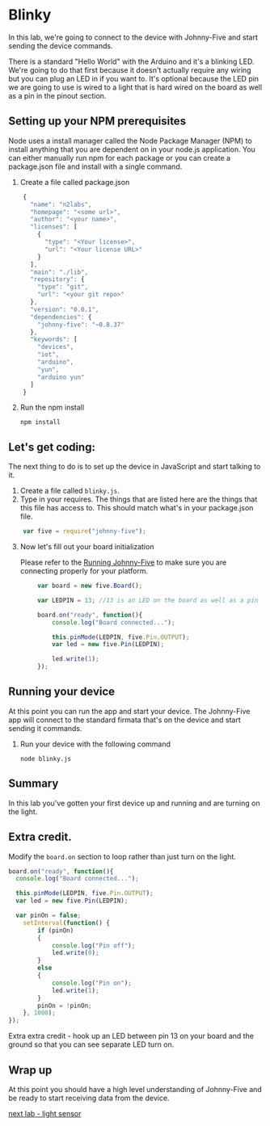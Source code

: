 # Blinky

In this lab, we're going to connect to the device with Johnny-Five and start sending the device commands.

There is a standard "Hello World" with the Arduino and it's a blinking LED. We're going to do that first because it doesn't actually require any wiring but you can plug an LED in if you want to. It's optional because the LED pin we are going to use is wired to a light that is hard wired on the board as well as a pin in the pinout section. 

## Setting up your NPM prerequisites 

Node uses a install manager called the Node Package Manager (NPM) to install anything that you are dependent on in your node.js application. You can either manually run npm for each package or you can create a package.json file and install with a single command. 

1. Create a file called package.json
    
```js
    {
      "name": "n2labs",
      "homepage": "<some url>",
      "author": "<your name>",
      "licenses": [
        {
          "type": "<Your license>",
          "url": "<Your license URL>"
        }
      ],
      "main": "./lib",
      "repository": {
        "type": "git",
        "url": "<your git repo>"
      },
      "version": "0.0.1",
      "dependencies": {
        "johnny-five": "~0.8.37"
      },
      "keywords": [
        "devices",
        "iot",
        "arduino",
        "yun",
        "arduino yun"
      ]
    }
```

2. Run the npm install 

    `npm install`

## Let's get coding:

The next thing to do is to set up the device in JavaScript and start talking to it. 

1. Create a file called `blinky.js`. 
2. Type in your requires. The things that are listed here are the things that this file has access to. This should match what's in your package.json file. 

```js
    var five = require("johnny-five");
```

3. Now let's fill out your board initialization

    Please refer to the [Running Johnny-Five](./runningjohnnyfive.md) to make sure you are connecting properly for your platform.  

```js
        var board = new five.Board();

        var LEDPIN = 13; //13 is an LED on the board as well as a pin

        board.on("ready", function(){
            console.log("Board connected...");

            this.pinMode(LEDPIN, five.Pin.OUTPUT);
            var led = new five.Pin(LEDPIN);

            led.write(1);
        });
```
    
## Running your device

At this point you can run the app and start your device. The Johnny-Five app will connect to the standard firmata that's on the device and start sending it commands. 

1. Run your device with the following command 

    `node blinky.js`

## Summary

In this lab you've gotten your first device up and running and are turning on the light. 

## Extra credit. 

Modify the `board.on` section to loop rather than just turn on the light. 

```js
board.on("ready", function(){
  console.log("Board connected...");

  this.pinMode(LEDPIN, five.Pin.OUTPUT);
  var led = new five.Pin(LEDPIN);

  var pinOn = false;
    setInterval(function() {
        if (pinOn)
        {
            console.log("Pin off");
            led.write(0);
        }
        else
        {
            console.log("Pin on");
            led.write(1);
        }
        pinOn = !pinOn;
    }, 1000);
});
```

Extra extra credit - hook up an LED between pin 13 on your board and the ground so that you can see separate LED turn on. 

## Wrap up

At this point you should have a high level understanding of Johnny-Five and be ready to start receiving data from the device. 

[next lab - light sensor](./lightsensor.md)
